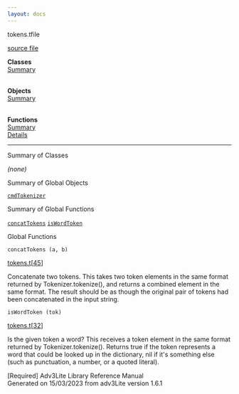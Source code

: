 ```yaml
---
layout: docs
---
```

<span class="title">tokens.t</span><span class="type">file</span>

[source file](../source/tokens.t.html)

**Classes**  
[Summary](#_ClassSummary_)  
 

**Objects**  
[Summary](#_ObjectSummary_)  
 

**Functions**  
[Summary](#_FunctionSummary_)  
[Details](#_Functions_)



------------------------------------------------------------------------



<span id="_ClassSummary_"></span>



<span class="hdln">Summary of Classes</span>  



*(none)* <span id="_ObjectSummary_"></span>



<span class="hdln">Summary of Global Objects</span>  



[`cmdTokenizer`](../object/cmdTokenizer.html)
<span id="FunctionSummary_"></span>



<span class="hdln">Summary of Global Functions</span>  



[`concatTokens`](#concatTokens) [`isWordToken`](#isWordToken)

<span id="_Functions_"></span>



<span class="hdln">Global Functions</span>  



<span id="concatTokens"></span>

`concatTokens (a, b)`

[tokens.t](../file/tokens.t.html)\[[45](../source/tokens.t.html#45)\]



Concatenate two tokens. This takes two token elements in the same format
returned by Tokenizer.tokenize(), and returns a combined element in the
same format. The result should be as though the original pair of tokens
had been concatenated in the input string.



<span id="isWordToken"></span>

`isWordToken (tok)`

[tokens.t](../file/tokens.t.html)\[[32](../source/tokens.t.html#32)\]



Is the given token a word? This receives a token element in the same
format returned by Tokenizer.tokenize(). Returns true if the token
represents a word that could be looked up in the dictionary, nil if it's
something else (such as punctuation, a number, or a quoted literal).

\[Required\]
Adv3Lite Library Reference Manual  
Generated on 15/03/2023 from adv3Lite version 1.6.1


